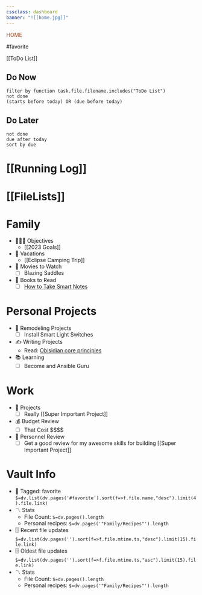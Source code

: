 ```yaml
---
cssclass: dashboard
banner: "![[home.jpg]]"
---
```

<div class="title" style="color:Sienna">HOME</div>

#favorite

[[ToDo List]]
## Do Now

```tasks
filter by function task.file.filename.includes("ToDo List")
not done
(starts before today) OR (due before today)
```
## Do Later
```tasks
not done
due after today
sort by due
```
# [[Running Log]]

# [[FileLists]]

# Family

- 👨‍👩‍👦 Objectives
  - [[2023 Goals]]
- 🌅 Vacations
  - [[Eclipse Camping Trip]]
- 🎥 Movies to Watch
	- [ ] Blazing Saddles
- 📖 Books to Read
  - [ ] [How to Take Smart Notes](https://www.amazon.com/How-Take-Smart-Notes-Nonfiction/dp/1542866502)
# Personal Projects
- 🏡 Remodeling Projects
  - [ ] Install Smart Light Switches
- ✍️ Writing Projects
  - Read: [Obisidian core principles](https://tfthacker.medium.com/obsidian-understanding-its-core-design-principles-7f3fafbd6e36)
- 📚 Learning
  - [ ] Become and Ansible Guru
# Work

- 💼 Projects
	- [ ] Really [[Super Important Project]]
- 💰 Budget Review
	- [ ] That Cost \$\$\$\$
- 👥 Personnel Review
	- [ ] Get a good review for my awesome skills for building [[Super Important Project]]
# Vault Info

- 🔖 Tagged: favorite
  `$=dv.list(dv.pages('#favorite').sort(f=>f.file.name,"desc").limit(4).file.link)`
- 〽️ Stats
  - File Count: `$=dv.pages().length`
  - Personal recipes: `$=dv.pages('"Family/Recipes"').length`
- 🗄️ Recent file updates
  `$=dv.list(dv.pages('').sort(f=>f.file.mtime.ts,"desc").limit(15).file.link)`
- 🗄️ Oldest file updates
  `$=dv.list(dv.pages('').sort(f=>f.file.mtime.ts,"asc").limit(15).file.link)`
- 〽️ Stats
  - File Count: `$=dv.pages().length`
  - Personal recipes: `$=dv.pages('"Family/Recipes"').length`
